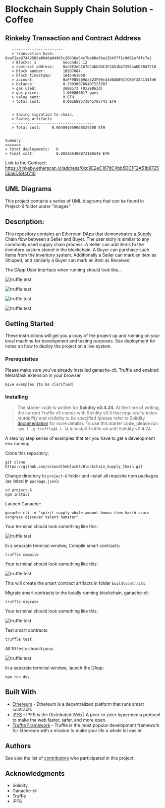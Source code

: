 # Blockchain Supply Chain Solution - Coffee

## Rinkeby Transaction and Contract Address

```Deploying 'SupplyChain'
   -----------------------
   > transaction hash:    0xaf2ae87442580a0040a04905c26836a34c7be80e95a1354f7f1c8d91ef4fc7e2
   > Blocks: 1            Seconds: 12
   > contract address:    0xc9E2eC167dC4bb5DC1F2A51b87255ba6D5B4f710
   > block number:        10207684
   > block timestamp:     1645461050
   > account:             0xFF985509Aa523FE9cd3d0A6891fCB9f2A4134feE
   > balance:             0.290360789407223787
   > gas used:            2688573 (0x29063d)
   > gas price:           1.000000017 gwei
   > value sent:          0 ETH
   > total cost:          0.002688573045705741 ETH


   > Saving migration to chain.
   > Saving artifacts
   -------------------------------------
   > Total cost:     0.004091969068529708 ETH


Summary
=======
> Total deployments:   6
> Final cost:          0.004366489073196548 ETH

```

Link to the Contract: https://rinkeby.etherscan.io/address/0xc9E2eC167dC4bb5DC1F2A51b87255ba6D5B4f710

## UML Diagrams
This project contains a series of UML diagrams that can be found in Project-6 folder under "images"

## Description:

This repository contains an Ethereum DApp that demonstrates a Supply Chain flow between a Seller and Buyer. The user story is similar to any commonly used supply chain process. A Seller can add items to the inventory system stored in the blockchain. A Buyer can purchase such items from the inventory system. Additionally a Seller can mark an item as Shipped, and similarly a Buyer can mark an item as Received.

The DApp User Interface when running should look like...

![truffle test](images/ftc_product_overview.png)

![truffle test](images/ftc_farm_details.png)

![truffle test](images/ftc_product_details.png)

![truffle test](images/ftc_transaction_history.png)


## Getting Started

These instructions will get you a copy of the project up and running on your local machine for development and testing purposes. See deployment for notes on how to deploy the project on a live system.

### Prerequisites

Please make sure you've already installed ganache-cli, Truffle and enabled MetaMask extension in your browser.

```
Give examples (to be clarified)
```

### Installing

> The starter code is written for **Solidity v0.4.24**. At the time of writing, the current Truffle v5 comes with Solidity v0.5 that requires function *mutability* and *visibility* to be specified (please refer to Solidity [documentation](https://docs.soliditylang.org/en/v0.5.0/050-breaking-changes.html) for more details). To use this starter code, please run `npm i -g truffle@4.1.14` to install Truffle v4 with Solidity v0.4.24.

A step by step series of examples that tell you have to get a development env running

Clone this repository:

```
git clone https://github.com/aroundtheblock7/Blockchain_Supply_Chain.git
```

Change directory to ```project-6``` folder and install all requisite npm packages (as listed in ```package.json```):

```
cd project-6
npm install
```

Launch Ganache:

```
ganache-cli -m "spirit supply whale amount human item harsh scare congress discover talent hamster"
```

Your terminal should look something like this:

![truffle test](images/ganache-cli.png)

In a separate terminal window, Compile smart contracts:

```
truffle compile
```

Your terminal should look something like this:

![truffle test](images/truffle_compile.png)

This will create the smart contract artifacts in folder ```build\contracts```.

Migrate smart contracts to the locally running blockchain, ganache-cli:

```
truffle migrate
```

Your terminal should look something like this:

![truffle test](images/truffle_migrate.png)

Test smart contracts:

```
truffle test
```

All 10 tests should pass.

![truffle test](images/truffle_test.png)

In a separate terminal window, launch the DApp:

```
npm run dev
```

## Built With

* [Ethereum](https://www.ethereum.org/) - Ethereum is a decentralized platform that runs smart contracts
* [IPFS](https://ipfs.io/) - IPFS is the Distributed Web | A peer-to-peer hypermedia protocol
to make the web faster, safer, and more open.
* [Truffle Framework](http://truffleframework.com/) - Truffle is the most popular development framework for Ethereum with a mission to make your life a whole lot easier.


## Authors

See also the list of [contributors](https://github.com/your/project/contributors.md) who participated in this project.

## Acknowledgments

* Solidity
* Ganache-cli
* Truffle
* IPFS
